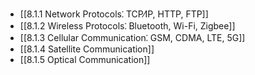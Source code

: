 

- [[8.1.1 Network Protocols⁚ TCP⁄IP, HTTP, FTP]]
- [[8.1.2 Wireless Protocols⁚ Bluetooth, Wi-Fi, Zigbee]]
- [[8.1.3 Cellular Communication⁚ GSM, CDMA, LTE, 5G]]
- [[8.1.4 Satellite Communication]]
- [[8.1.5 Optical Communication]]